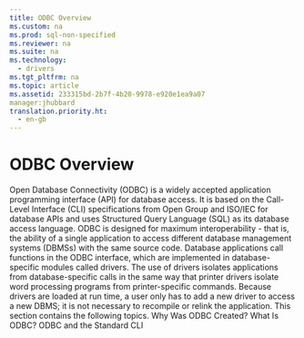 ```yaml
---
title: ODBC Overview
ms.custom: na
ms.prod: sql-non-specified
ms.reviewer: na
ms.suite: na
ms.technology: 
  - drivers
ms.tgt_pltfrm: na
ms.topic: article
ms.assetid: 233315bd-2b7f-4b20-9978-e920e1ea9a07
manager:jhubbard
translation.priority.ht: 
  - en-gb
---
```

# ODBC Overview
<?xml version="1.0" encoding="utf-8"?>
<developerConceptualDocument xmlns="http://ddue.schemas.microsoft.com/authoring/2003/5" xmlns:xlink="http://www.w3.org/1999/xlink" xmlns:xsi="http://www.w3.org/2001/XMLSchema-instance" xsi:schemaLocation="http://ddue.schemas.microsoft.com/authoring/2003/5 http://dduestorage.blob.core.windows.net/ddueschema/developer.xsd">
  <introduction>
    <para>Open Database Connectivity (ODBC) is a widely accepted application programming interface (API) for database access. It is based on the Call-Level Interface (CLI) specifications from Open Group and ISO/IEC for database APIs and uses Structured Query Language (SQL) as its database access language.</para>
    <para>ODBC is designed for maximum <legacyItalic>interoperability</legacyItalic> - that is, the ability of a single application to access different database management systems (DBMSs) with the same source code. Database applications call functions in the ODBC interface, which are implemented in database-specific modules called <legacyItalic>drivers</legacyItalic>. The use of drivers isolates applications from database-specific calls in the same way that printer drivers isolate word processing programs from printer-specific commands. Because drivers are loaded at run time, a user only has to add a new driver to access a new DBMS; it is not necessary to recompile or relink the application.</para>
    <para>This section contains the following topics.  </para>
    <list class="bullet">
      <listItem>
        <para>             <legacyLink xlink:href="ba6eb993-316b-4650-bab8-d76583c00e53">Why Was ODBC Created?</legacyLink>           </para>
      </listItem>
      <listItem>
        <para>             <legacyLink xlink:href="badf3a45-f941-44ae-a31d-393116f68a18">What Is ODBC?</legacyLink>           </para>
      </listItem>
      <listItem>
        <para>             <legacyLink xlink:href="79b9c268-16ac-4b80-b451-f9dcd8c02ca4">ODBC and the Standard CLI</legacyLink>           </para>
      </listItem>
    </list>
  </introduction>
  <relatedTopics />
</developerConceptualDocument>